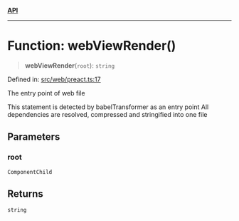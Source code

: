 [**API**](../../../API.md)

***

# Function: webViewRender()

> **webViewRender**(`root`): `string`

Defined in: [src/web/preact.ts:17](https://github.com/inokawa/react-native-react-bridge/blob/a54748fc9a4bfd9c93c7e9a7c5213de725bd9170/src/web/preact.ts#L17)

The entry point of web file

This statement is detected by babelTransformer as an entry point
All dependencies are resolved, compressed and stringified into one file

## Parameters

### root

`ComponentChild`

## Returns

`string`
